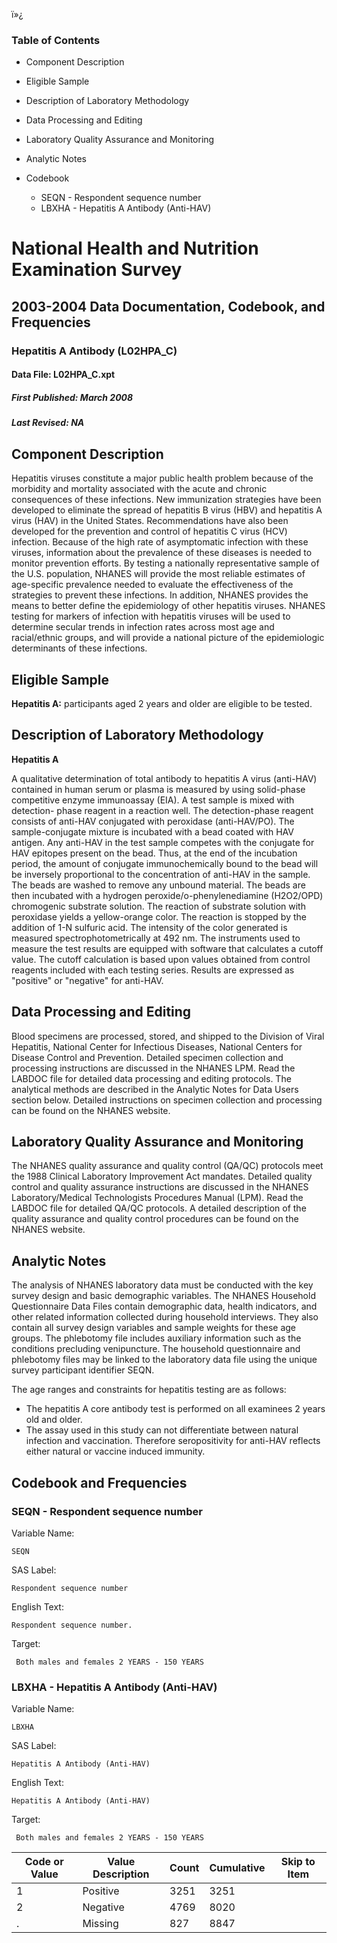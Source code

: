 ï»¿

### Table of Contents

  * Component Description
  * Eligible Sample
  * Description of Laboratory Methodology
  * Data Processing and Editing
  * Laboratory Quality Assurance and Monitoring
  * Analytic Notes
  * Codebook

    * SEQN - Respondent sequence number
    * LBXHA - Hepatitis A Antibody (Anti-HAV) 

# National Health and Nutrition Examination Survey

## 2003-2004 Data Documentation, Codebook, and Frequencies

### Hepatitis A Antibody (L02HPA_C)

####  Data File: L02HPA_C.xpt

#####  First Published: March 2008

#####  Last Revised: NA

## Component Description

Hepatitis viruses constitute a major public health problem because of the
morbidity and mortality associated with the acute and chronic consequences of
these infections. New immunization strategies have been developed to eliminate
the spread of hepatitis B virus (HBV) and hepatitis A virus (HAV) in the
United States. Recommendations have also been developed for the prevention and
control of hepatitis C virus (HCV) infection. Because of the high rate of
asymptomatic infection with these viruses, information about the prevalence of
these diseases is needed to monitor prevention efforts. By testing a
nationally representative sample of the U.S. population, NHANES will provide
the most reliable estimates of age-specific prevalence needed to evaluate the
effectiveness of the strategies to prevent these infections. In addition,
NHANES provides the means to better define the epidemiology of other hepatitis
viruses. NHANES testing for markers of infection with hepatitis viruses will
be used to determine secular trends in infection rates across most age and
racial/ethnic groups, and will provide a national picture of the epidemiologic
determinants of these infections.

## Eligible Sample

**Hepatitis A:** participants aged 2 years and older are eligible to be
tested.

## Description of Laboratory Methodology

**Hepatitis A**

A qualitative determination of total antibody to hepatitis A virus (anti-HAV)
contained in human serum or plasma is measured by using solid-phase
competitive enzyme immunoassay (EIA). A test sample is mixed with detection-
phase reagent in a reaction well. The detection-phase reagent consists of
anti-HAV conjugated with peroxidase (anti-HAV/PO). The sample-conjugate
mixture is incubated with a bead coated with HAV antigen. Any anti-HAV in the
test sample competes with the conjugate for HAV epitopes present on the bead.
Thus, at the end of the incubation period, the amount of conjugate
immunochemically bound to the bead will be inversely proportional to the
concentration of anti-HAV in the sample. The beads are washed to remove any
unbound material. The beads are then incubated with a hydrogen
peroxide/o-phenylenediamine (H2O2/OPD) chromogenic substrate solution. The
reaction of substrate solution with peroxidase yields a yellow-orange color.
The reaction is stopped by the addition of 1-N sulfuric acid. The intensity of
the color generated is measured spectrophotometrically at 492 nm. The
instruments used to measure the test results are equipped with software that
calculates a cutoff value. The cutoff calculation is based upon values
obtained from control reagents included with each testing series. Results are
expressed as "positive" or "negative" for anti-HAV.

## Data Processing and Editing

Blood specimens are processed, stored, and shipped to the Division of Viral
Hepatitis, National Center for Infectious Diseases, National Centers for
Disease Control and Prevention. Detailed specimen collection and processing
instructions are discussed in the NHANES LPM. Read the LABDOC file for
detailed data processing and editing protocols. The analytical methods are
described in the Analytic Notes for Data Users section below. Detailed
instructions on specimen collection and processing can be found on the NHANES
website.

## Laboratory Quality Assurance and Monitoring

The NHANES quality assurance and quality control (QA/QC) protocols meet the
1988 Clinical Laboratory Improvement Act mandates. Detailed quality control
and quality assurance instructions are discussed in the NHANES
Laboratory/Medical Technologists Procedures Manual (LPM). Read the LABDOC file
for detailed QA/QC protocols. A detailed description of the quality assurance
and quality control procedures can be found on the NHANES website.

## Analytic Notes

The analysis of NHANES laboratory data must be conducted with the key survey
design and basic demographic variables. The NHANES Household Questionnaire
Data Files contain demographic data, health indicators, and other related
information collected during household interviews. They also contain all
survey design variables and sample weights for these age groups. The
phlebotomy file includes auxiliary information such as the conditions
precluding venipuncture. The household questionnaire and phlebotomy files may
be linked to the laboratory data file using the unique survey participant
identifier SEQN.

The age ranges and constraints for hepatitis testing are as follows:

  * The hepatitis A core antibody test is performed on all examinees 2 years old and older. 
  * The assay used in this study can not differentiate between natural infection and vaccination. Therefore seropositivity for anti-HAV reflects either natural or vaccine induced immunity.

## Codebook and Frequencies

### SEQN - Respondent sequence number

Variable Name:

    SEQN
SAS Label:

    Respondent sequence number
English Text:

    Respondent sequence number.
Target:

     Both males and females 2 YEARS - 150 YEARS

### LBXHA - Hepatitis A Antibody (Anti-HAV)

Variable Name:

    LBXHA
SAS Label:

    Hepatitis A Antibody (Anti-HAV) 
English Text:

    Hepatitis A Antibody (Anti-HAV) 
Target:

     Both males and females 2 YEARS - 150 YEARS
Code or Value | Value Description | Count | Cumulative | Skip to Item  
---|---|---|---|---  
1 | Positive | 3251 | 3251 |   
2 | Negative | 4769 | 8020 |   
. | Missing | 827 | 8847 | 

